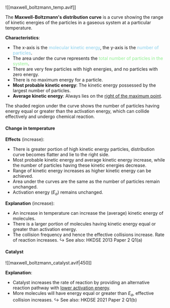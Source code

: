 ![[maxwell_boltzmann_temp.avif]]

The **Maxwell-Boltzmann's distribution curve** is a curve showing the range of kinetic energies of the particles in a gaseous system at a particular temperature.

**Characteristics**:
- The x-axis is the <span style="color: skyblue">molecular kinetic energy</span>, the y-axis is the <span style="color: skyblue">number of particles</span>.
- The area under the curve represents the <span style="color: lightgreen">total number of particles in the system</span>.
- There are very few particles with high energies, and no particles with zero energy.
- There is no maximum energy for a particle.
- **Most probable kinetic energy**: The kinetic energy possessed by the largest number of particles.
- **Average kinetic energy**: Always lies on the <u>right of the maximum point</u>.

The shaded region under the curve shows the number of particles having energy equal or greater than the activation energy, which can collide effectively and undergo chemical reaction.

#### Change in temperature
**Effects** (increase):
- There is greater portion of high kinetic energy particles, distribution curve becomes flatter and lie to the right side.
- Most probable kinetic energy and average kinetic energy increase, while the number of particles having these kinetic energies decrease.
- Range of kinetic energy increases as higher kinetic energy can be achieved.
- Area under the curves are the same as the number of particles remain unchanged.
- Activation energy ($E_a$) remains unchanged.

**Explanation** (increase):
- An increase in temperature can increase the (average) kinetic energy of molecules.
- There is a larger portion of molecules having kinetic energy equal or greater than activation energy.
- The collision frequency and hence the effective collisions increase. Rate of reaction increases.
↪️ See also: HKDSE 2013 Paper 2 Q1(a)

#### Catalyst
![[maxwell_boltzmann_catalyst.avif|450]]

**Explanation**:
- Catalyst increases the rate of reaction by providing an alternative reaction pathway with <u>lower activation energy</u>.
- More molecules will have energy equal or greater than $E_a$, effective collision increases.
↪️ See also: HKDSE 2021 Paper 2 Q1(b)
